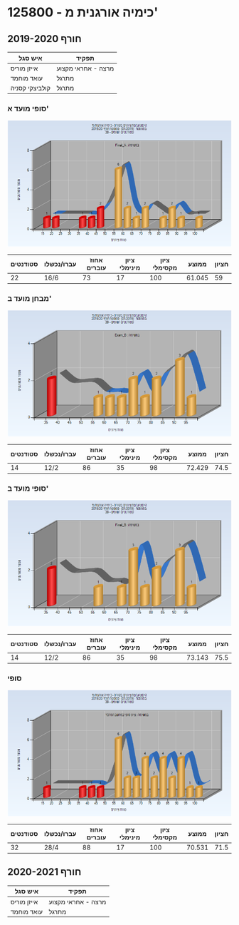 # 125800 - כימיה אורגנית מ'

## חורף 2019-2020

| איש סגל | תפקיד |
| ---- | ---- |
| אייזן מוריס | מרצה - אחראי מקצוע |
| עואד מוחמד | מתרגל |
| קולביצקי קסניה | מתרגל |

### סופי מועד א'

![201901 Final_A](201901/Final_A.png)

| סטודנטים | עברו/נכשלו | אחוז עוברים | ציון מינימלי | ציון מקסימלי | ממוצע | חציון |
| ---- | ---- | ---- | ---- | ---- | ---- | ---- |
| 22 | 16/6 | 73 | 17 | 100 | 61.045 | 59 |

### מבחן מועד ב'

![201901 Exam_B](201901/Exam_B.png)

| סטודנטים | עברו/נכשלו | אחוז עוברים | ציון מינימלי | ציון מקסימלי | ממוצע | חציון |
| ---- | ---- | ---- | ---- | ---- | ---- | ---- |
| 14 | 12/2 | 86 | 35 | 98 | 72.429 | 74.5 |

### סופי מועד ב'

![201901 Final_B](201901/Final_B.png)

| סטודנטים | עברו/נכשלו | אחוז עוברים | ציון מינימלי | ציון מקסימלי | ממוצע | חציון |
| ---- | ---- | ---- | ---- | ---- | ---- | ---- |
| 14 | 12/2 | 86 | 35 | 98 | 73.143 | 75.5 |

### סופי

![201901 Finals](201901/Finals.png)

| סטודנטים | עברו/נכשלו | אחוז עוברים | ציון מינימלי | ציון מקסימלי | ממוצע | חציון |
| ---- | ---- | ---- | ---- | ---- | ---- | ---- |
| 32 | 28/4 | 88 | 17 | 100 | 70.531 | 71.5 |

## חורף 2020-2021

| איש סגל | תפקיד |
| ---- | ---- |
| אייזן מוריס | מרצה - אחראי מקצוע |
| עואד מוחמד | מתרגל |

